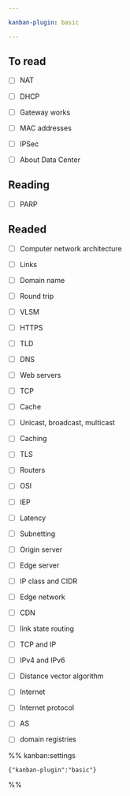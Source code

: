 ```yaml
---

kanban-plugin: basic

---
```


## To read

- [ ] NAT
- [ ] DHCP
- [ ] Gateway works
- [ ] MAC addresses
- [ ] IPSec
- [ ] About Data Center


## Reading

- [ ] PARP


## Readed

- [ ] Computer network architecture
- [ ] Links
- [ ] Domain name
- [ ] Round trip
- [ ] VLSM
- [ ] HTTPS
- [ ] TLD
- [ ] DNS
- [ ] Web servers
- [ ] TCP
- [ ] Cache
- [ ] Unicast, broadcast, multicast
- [ ] Caching
- [ ] TLS
- [ ] Routers
- [ ] OSI
- [ ] IEP
- [ ] Latency
- [ ] Subnetting
- [ ] Origin server
- [ ] Edge server
- [ ] IP class and CIDR
- [ ] Edge network
- [ ] CDN
- [ ] link state routing
- [ ] TCP and IP
- [ ] IPv4 and IPv6
- [ ] Distance vector algorithm
- [ ] Internet
- [ ] Internet protocol
- [ ] AS
- [ ] domain registries




%% kanban:settings
```
{"kanban-plugin":"basic"}
```
%%